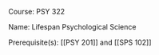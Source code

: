 




Course: PSY 322

Name: Lifespan Psychological Science

Prerequisite(s): [[PSY 201]] and [[SPS 102]]